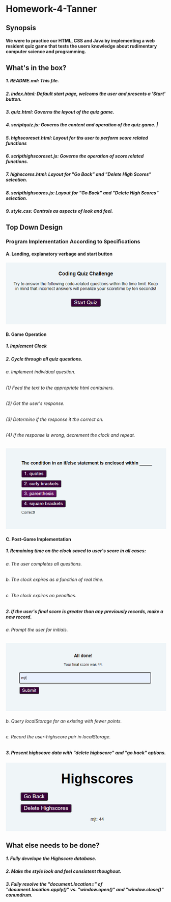 # Homework-4-Tanner
## Synopsis 
#### We were to practice our HTML, CSS and Java by implementing a web resident quiz game that tests the users knowledge about rudimentary computer science and programming.
## What's in the box?
##### 1. README.md: This file.
##### 2. index.html: Default start page, welcoms the user and presents a 'Start' button.
##### 3. quiz.html: Governs the layout of the quiz game. 
##### 4. scriptquiz.js: Governs the content and operation of the quiz game.                  |
##### 5. highscoreset.html: Layout for ths user to perform score related functions 
##### 6. scripthighscoreset.js: Governs the operation of score related functions.
##### 7. highscores.html: Layout for "Go Back" and "Delete High Scores" selection.
##### 8. scripthighscores.js: Layout for "Go Back" and "Delete High Scores" selection.
##### 9. style.css: Controls as aspects of look and feel. 
## Top Down Design
### Program Implementation According to Specifications
#### A. Landing, explanatory verbage and start button
!["File Not Available"](./assets/images/1.png "index.html")
#### B. Game Operation
##### 1. Implement Clock
##### 2. Cycle through all quiz questions.
###### a. Implement individual question.
###### (1) Feed the text to the appropriate html containers.
###### (2) Get the user's response.
###### (3) Determine if the response it the correct on.
###### (4) If the response is wrong, decrement the clock and repeat. 
!["File Not Available"](./assets/images/2.png "quiz.html")
#### C. Post-Game Implementation
##### 1. Remaining time on the clock saved to user's score in all cases:
###### a. The user completes all questions.
###### b. The clock expires as a function of real time.
###### c. The clock expires on penalties.
##### 2. If the user's final score is greater than any previously records, make a new record.
###### a. Prompt the user for initials.
!["File Not Available"](./assets/images/3.png "highscoreset.html")
###### b. Query localStorage for an existing with fewer points.
###### c. Record the user-highscore pair in localStorage. 
##### 3. Present highscore data with "delete highscore" and "go back" options.
!["File Not Available"](./assets/images/4.png "highscores.html")
## What else needs to be done?
##### 1. Fully develope the Highscore database.
##### 2. Make the style look and feel consistent thoughout.
##### 3. Fully resolve the "document.location=" of "document.location.apply()" vs. "window.open()" and "window.close()" conundrum.  
